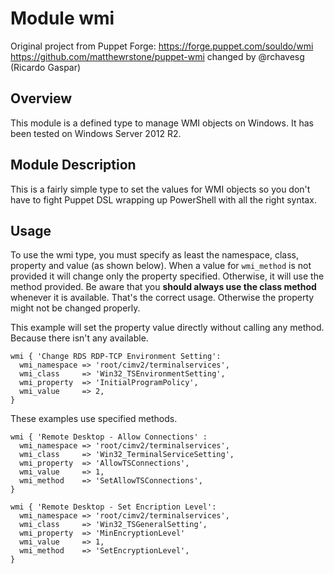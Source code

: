 # Module wmi
Original project from Puppet Forge:
  https://forge.puppet.com/souldo/wmi
  https://github.com/matthewrstone/puppet-wmi
changed by @rchavesg (Ricardo Gaspar)

## Overview

This module is a defined type to manage WMI objects on Windows.  It has been tested on Windows Server 2012 R2.

## Module Description

This is a fairly simple type to set the values for WMI objects so you don't have to fight Puppet DSL wrapping up PowerShell with all the right syntax.

## Usage

To use the wmi type, you must specify as least the namespace, class, property and value (as shown below). When a value for `wmi_method` is not provided it will change only the property specified. Otherwise, it will use the method provided.
Be aware that you **should always use the class method** whenever it is available. That's the correct usage. Otherwise the property might not be changed properly.


This example will set the property value directly without calling any method. Because there isn't any available.
```
wmi { 'Change RDS RDP-TCP Environment Setting':
  wmi_namespace => 'root/cimv2/terminalservices',
  wmi_class     => 'Win32_TSEnvironmentSetting',
  wmi_property  => 'InitialProgramPolicy',
  wmi_value     => 2,
}
```
These examples use specified methods.
```
wmi { 'Remote Desktop - Allow Connections' :
  wmi_namespace => 'root/cimv2/terminalservices',
  wmi_class     => 'Win32_TerminalServiceSetting',
  wmi_property  => 'AllowTSConnections',
  wmi_value     => 1,
  wmi_method    => 'SetAllowTSConnections',
}
```
```
wmi { 'Remote Desktop - Set Encription Level':
  wmi_namespace => 'root/cimv2/terminalservices',
  wmi_class     => 'Win32_TSGeneralSetting',
  wmi_property  => 'MinEncryptionLevel'
  wmi_value     => 1,
  wmi_method    => 'SetEncryptionLevel',
}
```
